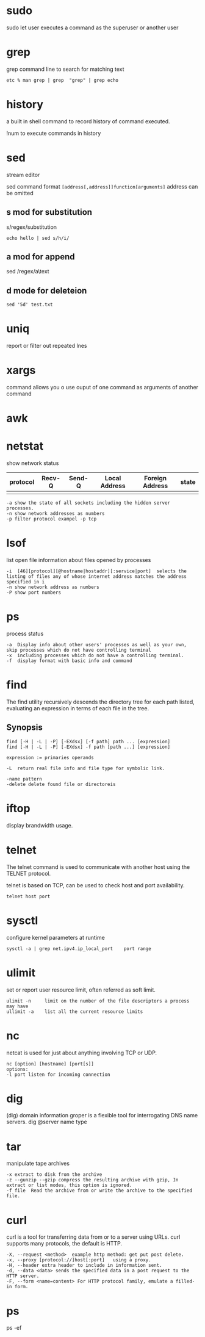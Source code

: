 # sudo

sudo let user executes a command as the superuser or another user


# grep
grep command line to search for matching text

```
etc % man grep | grep  "grep" | grep echo
```

# history
a built in shell command to record history of command executed.

!num to execute commands in history


# sed

stream editor

sed command format `[address[,address]]function[arguments]` address can be omitted

## s mod for substitution
s/regex/substitution
```
echo hello | sed s/h/i/
```
## a mod for append
sed /regex/a\text

## d mode for deleteion
```
sed '5d' test.txt
```

# uniq
report or filter out repeated lnes

# xargs
command allows you o use ouput of one command as arguments of another command

# awk


# netstat
show network status

| protocol | Recv-Q | Send-Q | Local Address | Foreign Address | state |
| -------- | ------ | ------ | ------------- | --------------- | ----- |
|          |        |        |               |                 |       |

```
-a show the state of all sockets including the hidden server processes.
-n show network addresses as numbers
-p filter protocol exampel -p tcp
```

# lsof

list open file information about files opened by processes
```
-i  [46][protocol][@hostname|hostaddr][:service|port]  selects the listing of files any of whose internet address matches the address specified in i
-n show network address as numbers
-P show port numbers
```



# ps

process status

```
-a  Display info about other users' processes as well as your own, skip processes which do not have controlling terminal
-x  including processes which do not have a controlling terminal.
-f  display format with basic info and command
```


# find
The find utility recursively descends the directory tree for each path listed, evaluating an expression in terms of each file in the tree.

## Synopsis
```
find [-H | -L | -P] [-EXdsx] [-f path] path ... [expression]
find [-H | -L | -P] [-EXdsx] -f path [path ...] [expression]

expression := primaries operands

-L  return real file info and file type for symbolic link.

-name pattern 
-delete delete found file or directoreis
```


# iftop
display brandwidth usage.


# telnet

The telnet command is used to communicate with another host using the TELNET protocol.

telnet is based on TCP, can be used to check host and port availability.

```
telnet host port
```



# sysctl

configure kernel parameters at runtime

```
sysctl -a | grep net.ipv4.ip_local_port    port range
```

# ulimit

set or report user resource limit, often referred as soft limit.

```
ulimit -n     limit on the number of the file descriptors a process may have
ullimit -a    list all the current resource limits
```

# nc

netcat is used for just about anything involving TCP or UDP.

```
nc [option] [hostname] [port[s]]
options:
-l port listen for incoming connection
```

# dig

(dig) domain information groper is a flexible tool for interrogating DNS name servers. 
dig @server name type

# tar

manipulate tape archives

```
-x extract to disk from the archive
-z --gunzip --gzip compress the resulting archive with gzip, In extract or list modes, this option is ignored.
-f file  Read the archive from or write the archive to the specified file.
```


# curl

curl is a tool for transferring data from or to a server using URLs. curl supports many protocols, the default is HTTP. 


```
-X, --request <method>  example http method: get put post delete.
-x, --proxy [protocol://]host[:port]   using a proxy.
-H, --header extra header to include in information sent.
-d, --data <data> sends the specified data in a post request to the HTTP server.
-F, --form <name=content> For HTTP protocol family, emulate a filled-in form. 
```


# ps

ps -ef    
